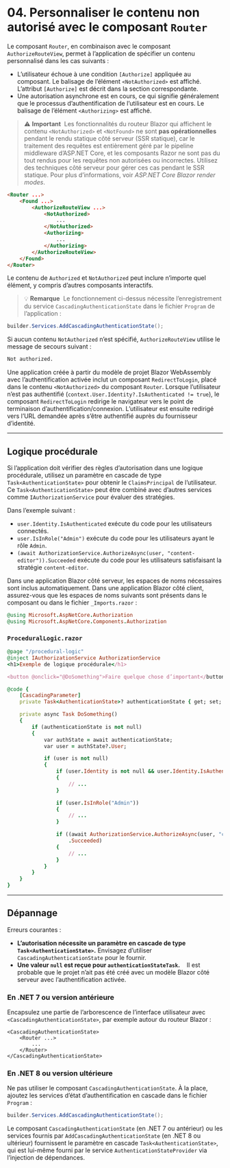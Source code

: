 
# 04. Personnaliser le contenu non autorisé avec le composant `Router`

Le composant `Router`, en combinaison avec le composant `AuthorizeRouteView`, permet à l’application de spécifier un contenu personnalisé dans les cas suivants :

- L’utilisateur échoue à une condition `[Authorize]` appliquée au composant. Le balisage de l’élément `<NotAuthorized>` est affiché. L’attribut `[Authorize]` est décrit dans la section correspondante.
- Une autorisation asynchrone est en cours, ce qui signifie généralement que le processus d’authentification de l’utilisateur est en cours. Le balisage de l’élément `<Authorizing>` est affiché.

> ⚠️ **Important**  
> Les fonctionnalités du routeur Blazor qui affichent le contenu `<NotAuthorized>` et `<NotFound>` ne sont **pas opérationnelles** pendant le rendu statique côté serveur (SSR statique), car le traitement des requêtes est entièrement géré par le pipeline middleware d’ASP.NET Core, et les composants Razor ne sont pas du tout rendus pour les requêtes non autorisées ou incorrectes. Utilisez des techniques côté serveur pour gérer ces cas pendant le SSR statique. Pour plus d’informations, voir *ASP.NET Core Blazor render modes*.

```html
<Router ...>
    <Found ...>
        <AuthorizeRouteView ...>
            <NotAuthorized>
                ...
            </NotAuthorized>
            <Authorizing>
                ...
            </Authorizing>
        </AuthorizeRouteView>
    </Found>
</Router>
```

Le contenu de `Authorized` et `NotAuthorized` peut inclure n’importe quel élément, y compris d’autres composants interactifs.

> 💡 **Remarque**  
> Le fonctionnement ci-dessus nécessite l’enregistrement du service `CascadingAuthenticationState` dans le fichier `Program` de l’application :

```csharp
builder.Services.AddCascadingAuthenticationState();
```

Si aucun contenu `NotAuthorized` n’est spécifié, `AuthorizeRouteView` utilise le message de secours suivant :

```html
Not authorized.
```

Une application créée à partir du modèle de projet Blazor WebAssembly avec l’authentification activée inclut un composant `RedirectToLogin`, placé dans le contenu `<NotAuthorized>` du composant `Router`. Lorsque l’utilisateur n’est pas authentifié (`context.User.Identity?.IsAuthenticated != true`), le composant `RedirectToLogin` redirige le navigateur vers le point de terminaison d’authentification/connexion. L’utilisateur est ensuite redirigé vers l’URL demandée après s’être authentifié auprès du fournisseur d’identité.

---

## Logique procédurale

Si l’application doit vérifier des règles d’autorisation dans une logique procédurale, utilisez un paramètre en cascade de type `Task<AuthenticationState>` pour obtenir le `ClaimsPrincipal` de l’utilisateur. Ce `Task<AuthenticationState>` peut être combiné avec d’autres services comme `IAuthorizationService` pour évaluer des stratégies.

Dans l’exemple suivant :

- `user.Identity.IsAuthenticated` exécute du code pour les utilisateurs connectés.
- `user.IsInRole("Admin")` exécute du code pour les utilisateurs ayant le rôle `Admin`.
- `(await AuthorizationService.AuthorizeAsync(user, "content-editor")).Succeeded` exécute du code pour les utilisateurs satisfaisant la stratégie `content-editor`.

Dans une application Blazor côté serveur, les espaces de noms nécessaires sont inclus automatiquement. Dans une application Blazor côté client, assurez-vous que les espaces de noms suivants sont présents dans le composant ou dans le fichier `_Imports.razor` :

```ruby
@using Microsoft.AspNetCore.Authorization
@using Microsoft.AspNetCore.Components.Authorization
```

### `ProceduralLogic.razor`

```ruby
@page "/procedural-logic"
@inject IAuthorizationService AuthorizationService
<h1>Exemple de logique procédurale</h1>

<button @onclick="@DoSomething">Faire quelque chose d’important</button>

@code {
    [CascadingParameter]
    private Task<AuthenticationState>? authenticationState { get; set; }

    private async Task DoSomething()
    {
        if (authenticationState is not null)
        {
            var authState = await authenticationState;
            var user = authState?.User;

            if (user is not null)
            {
                if (user.Identity is not null && user.Identity.IsAuthenticated)
                {
                    // ...
                }

                if (user.IsInRole("Admin"))
                {
                    // ...
                }

                if ((await AuthorizationService.AuthorizeAsync(user, "content-editor"))
                    .Succeeded)
                {
                    // ...
                }
            }
        }
    }
}
```

---

## Dépannage

Erreurs courantes :

- **L’autorisation nécessite un paramètre en cascade de type `Task<AuthenticationState>`.** Envisagez d’utiliser `CascadingAuthenticationState` pour le fournir.
- **Une valeur `null` est reçue pour `authenticationStateTask`.**  
  Il est probable que le projet n’ait pas été créé avec un modèle Blazor côté serveur avec l’authentification activée.

### En .NET 7 ou version antérieure

Encapsulez une partie de l’arborescence de l’interface utilisateur avec `<CascadingAuthenticationState>`, par exemple autour du routeur Blazor :

```razor
<CascadingAuthenticationState>
    <Router ...>
        ...
    </Router>
</CascadingAuthenticationState>
```

### En .NET 8 ou version ultérieure

Ne pas utiliser le composant `CascadingAuthenticationState`. À la place, ajoutez les services d’état d’authentification en cascade dans le fichier `Program` :

```csharp
builder.Services.AddCascadingAuthenticationState();
```

Le composant `CascadingAuthenticationState` (en .NET 7 ou antérieur) ou les services fournis par `AddCascadingAuthenticationState` (en .NET 8 ou ultérieur) fournissent le paramètre en cascade `Task<AuthenticationState>`, qui est lui-même fourni par le service `AuthenticationStateProvider` via l’injection de dépendances.
